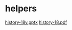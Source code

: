 # helpers

[history-18v.pptx](https://disk.yandex.ru/i/Zou_NPs4mFSXoA)
[history-18.pdf](https://disk.yandex.ru/i/ShnYZ_LmbZh_gw)
